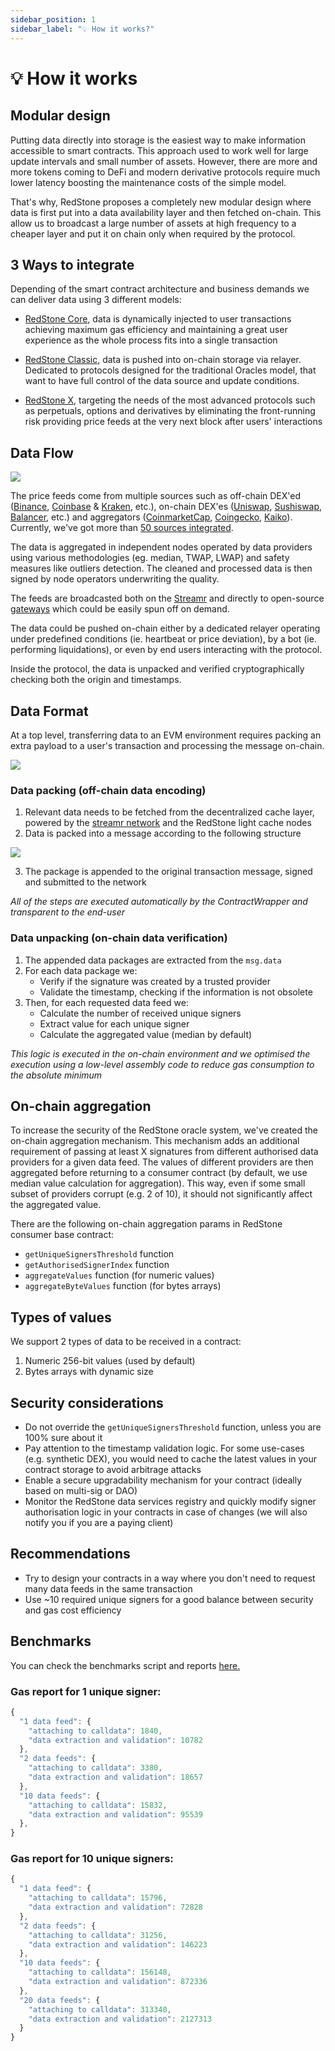 ```yaml
---
sidebar_position: 1
sidebar_label: "💡 How it works?"
---
```


# 💡 How it works

## Modular design

Putting data directly into storage is the easiest way to make information accessible to smart contracts. This approach used to work well for large update intervals and small number of assets. However, there are more and more tokens coming to DeFi and modern derivative protocols require much lower latency boosting the maintenance costs of the simple model.

That's why, RedStone proposes a completely new modular design where data is first put into a data availability layer and then fetched on-chain. This allow us to broadcast a large number of assets at high frequency to a cheaper layer and put it on chain only when required by the protocol.

## 3 Ways to integrate

Depending of the smart contract architecture and business demands we can deliver data using 3 different models:

- [RedStone Core](./get-started/redstone-core.mdx), data is dynamically injected to user transactions achieving maximum gas efficiency and maintaining a great user experience as the whole process fits into a single transaction

- [RedStone Classic](./get-started/redstone-classic.md), data is pushed into on-chain storage via relayer. Dedicated to protocols designed for the traditional Oracles model, that want to have full control of the data source and update conditions.

- [RedStone X](./get-started/redstone-x.md), targeting the needs of the most advanced protocols such as perpetuals, options and derivatives by eliminating the front-running risk providing price feeds at the very next block after users' interactions

## Data Flow

<a href="https://raw.githubusercontent.com/redstone-finance/redstone-docs/main/static/img/architecture.png">
 <img src="/img/architecture.png" target="_blank"/>
</a>

The price feeds come from multiple sources such as off-chain DEX'ed ([Binance](https://binance.com), [Coinbase](https://coinbase.com) & [Kraken](https://kraken.com), etc.), on-chain DEX'es ([Uniswap](https://uniswap.org/), [Sushiswap](https://www.sushi.com/), [Balancer](https://balancer.fi/), etc.) and aggregators ([CoinmarketCap](https://coinmarketcap.com/), [Coingecko](https://www.coingecko.com/), [Kaiko](https://www.kaiko.com/)). Currently, we've got more than [50 sources integrated](https://app.redstone.finance/#/app/sources).

The data is aggregated in independent nodes operated by data providers using various methodologies (eg. median, TWAP, LWAP) and safety measures like outliers detection. The cleaned and processed data is then signed by node operators underwriting the quality. 

The feeds are broadcasted both on the [Streamr](https://streamr.network/) and directly to open-source [gateways](https://github.com/redstone-finance/redstone-oracles-monorepo/tree/main/packages/cache-service) which could be easily spun off on demand. 

The data could be pushed on-chain either by a dedicated relayer operating under predefined conditions (ie. heartbeat or price deviation), by a bot (ie. performing liquidations), or even by end users interacting with the protocol. 

Inside the protocol, the data is unpacked and verified cryptographically checking both the origin and timestamps.

## Data Format

At a top level, transferring data to an EVM environment requires packing an extra payload to a user's transaction and processing the message on-chain.

<a href="https://raw.githubusercontent.com/redstone-finance/redstone-docs/main/static/img/redstone-tx-wrapping.png">
 <img src="/img/redstone-tx-wrapping.png" target="_blank"/>
</a>

### Data packing (off-chain data encoding)

1. Relevant data needs to be fetched from the decentralized cache layer, powered by the [streamr network](https://streamr.network/) and the RedStone light cache nodes
2. Data is packed into a message according to the following structure

<a href="https://raw.githubusercontent.com/redstone-finance/redstone-docs/main/static/img/payload.png">
 <img src="/img/payload.png" target="_blank"/>
</a>

3. The package is appended to the original transaction message, signed and submitted to the network

_All of the steps are executed automatically by the ContractWrapper and transparent to the end-user_

### Data unpacking (on-chain data verification)

1. The appended data packages are extracted from the `msg.data`
2. For each data package we:
   - Verify if the signature was created by a trusted provider
   - Validate the timestamp, checking if the information is not obsolete
3. Then, for each requested data feed we:
   - Calculate the number of received unique signers
   - Extract value for each unique signer
   - Calculate the aggregated value (median by default)

_This logic is executed in the on-chain environment and we optimised the execution using a low-level assembly code to reduce gas consumption to the absolute minimum_

## On-chain aggregation

To increase the security of the RedStone oracle system, we've created the on-chain aggregation mechanism. This mechanism adds an additional requirement of passing at least X signatures from different authorised data providers for a given data feed. The values of different providers are then aggregated before returning to a consumer contract (by default, we use median value calculation for aggregation). This way, even if some small subset of providers corrupt (e.g. 2 of 10), it should not significantly affect the aggregated value.

There are the following on-chain aggregation params in RedStone consumer base contract:

- `getUniqueSignersThreshold` function
- `getAuthorisedSignerIndex` function
- `aggregateValues` function (for numeric values)
- `aggregateByteValues` function (for bytes arrays)

## Types of values

We support 2 types of data to be received in a contract:

1. Numeric 256-bit values (used by default)
2. Bytes arrays with dynamic size

## Security considerations

- Do not override the `getUniqueSignersThreshold` function, unless you are 100% sure about it
- Pay attention to the timestamp validation logic. For some use-cases (e.g. synthetic DEX), you would need to cache the latest values in your contract storage to avoid arbitrage attacks
- Enable a secure upgradability mechanism for your contract (ideally based on multi-sig or DAO)
- Monitor the RedStone data services registry and quickly modify signer authorisation logic in your contracts in case of changes (we will also notify you if you are a paying client)

## Recommendations

- Try to design your contracts in a way where you don't need to request many data feeds in the same transaction
- Use ~10 required unique signers for a good balance between security and gas cost efficiency

## Benchmarks

You can check the benchmarks script and reports [here.](https://github.com/redstone-finance/redstone-oracles-monorepo/tree/main/packages/evm-connector/benchmarks)

### Gas report for 1 unique signer:

```js
{
  "1 data feed": {
    "attaching to calldata": 1840,
    "data extraction and validation": 10782
  },
  "2 data feeds": {
    "attaching to calldata": 3380,
    "data extraction and validation": 18657
  },
  "10 data feeds": {
    "attaching to calldata": 15832,
    "data extraction and validation": 95539
  },
}
```

### Gas report for 10 unique signers:

```js
{
  "1 data feed": {
    "attaching to calldata": 15796,
    "data extraction and validation": 72828
  },
  "2 data feeds": {
    "attaching to calldata": 31256,
    "data extraction and validation": 146223
  },
  "10 data feeds": {
    "attaching to calldata": 156148,
    "data extraction and validation": 872336
  },
  "20 data feeds": {
    "attaching to calldata": 313340,
    "data extraction and validation": 2127313
  }
}
```
